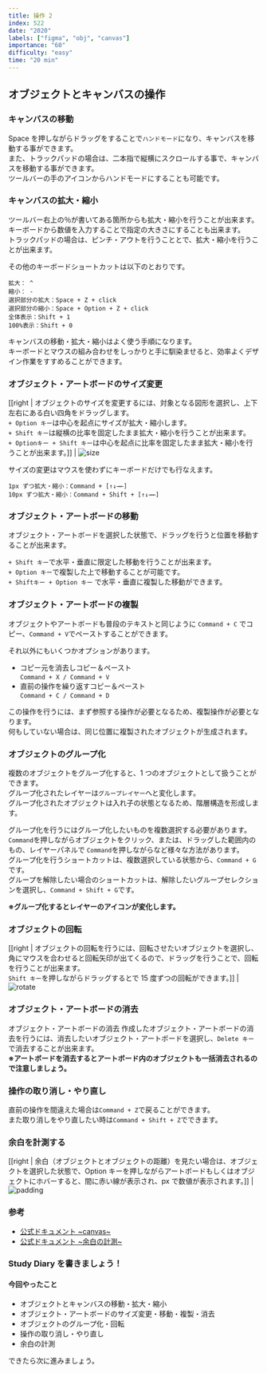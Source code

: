 ```yaml
---
title: 操作 2
index: 522
date: "2020"
labels: ["figma", "obj", "canvas"]
importance: "60"
difficulty: "easy"
time: "20 min"
---
```


## オブジェクトとキャンバスの操作

### キャンバスの移動

Space を押しながらドラッグをすることで`ハンドモード`になり、キャンバスを移動する事ができます。  
また、トラックパッドの場合は、二本指で縦横にスクロールする事で、キャンバスを移動する事ができます。  
ツールバーの手のアイコンからハンドモードにすることも可能です。

### キャンバスの拡大・縮小

ツールバー右上の％が書いてある箇所からも拡大・縮小を行うことが出来ます。  
キーボードから数値を入力することで指定の大きさにすることも出来ます。  
トラックパッドの場合は、ピンチ・アウトを行うこととで、拡大・縮小を行うことが出来ます。

その他のキーボードショートカットは以下のとおりです。

```
拡大： ^
縮小： -
選択部分の拡大：Space + Z + click
選択部分の縮小：Space + Option + Z + click
全体表示：Shift + 1
100%表示：Shift + 0
```

キャンバスの移動・拡大・縮小はよく使う手順になります。  
キーボードとマウスの組み合わせをしっかりと手に馴染ませると、効率よくデザイン作業をすすめることができます。

### オブジェクト・アートボードのサイズ変更

[[right | オブジェクトのサイズを変更するには、対象となる図形を選択し、上下左右にある白い四角をドラッグします。<br/>`+ Option キー`は中心を起点にサイズが拡大・縮小します。<br/>`+ Shift キー`は縦横の比率を固定したまま拡大・縮小を行うことが出来ます。<br/>`+ Optionキー + Shift キー`は中心を起点に比率を固定したまま拡大・縮小を行うことが出来ます。]]
| ![size](./img/size.png)

サイズの変更はマウスを使わずにキーボードだけでも行なえます。

```
1px ずつ拡大・縮小：Command + [↑↓→←]
10px ずつ拡大・縮小：Command + Shift + [↑↓→←]
```

### オブジェクト・アートボードの移動

オブジェクト・アートボードを選択した状態で、ドラッグを行うと位置を移動することが出来ます。

`+ Shift キー`で水平・垂直に限定した移動を行うことが出来ます。  
`+ Option キー`で複製した上で移動することが可能です。  
`+ Shiftキー + Option キー` で水平・垂直に複製した移動ができます。

### オブジェクト・アートボードの複製

オブジェクトやアートボードも普段のテキストと同じように `Command + C` でコピー、`Command + V`でペーストすることができます。

それ以外にもいくつかオプションがあります。

- コピー元を消去しコピー＆ペースト  
  `Command + X / Command + V`
- 直前の操作を繰り返すコピー＆ペースト  
  `Command + C / Command + D`

この操作を行うには、まず参照する操作が必要となるため、複製操作が必要となります。  
何もしていない場合は、同じ位置に複製されたオブジェクトが生成されます。

### オブジェクトのグループ化

複数のオブジェクトをグループ化すると、1 つのオブジェクトとして扱うことができます。  
グループ化されたレイヤーは`グループレイヤー`へと変化します。  
グループ化されたオブジェクトは入れ子の状態となるため、階層構造を形成します。

グループ化を行うにはグループ化したいものを複数選択する必要があります。  
`Command`を押しながらオブジェクトをクリック、または、ドラッグした範囲内のもの、レイヤーパネルで `Command`を押しながらなど様々な方法があります。  
グループ化を行うショートカットは、複数選択している状態から、`Command + G` です。  
グループを解除したい場合のショートカットは、解除したいグループセレクションを選択し、`Command + Shift + G`です。

**※グループ化するとレイヤーのアイコンが変化します。**

### オブジェクトの回転

[[right | オブジェクトの回転を行うには、回転させたいオブジェクトを選択し、角にマウスを合わせると回転矢印が出てくるので、ドラッグを行うことで、回転を行うことが出来ます。<br/>`Shift キー`を押しながらドラッグするとで 15 度ずつの回転ができます。]]
| ![rotate](./img/rotate.png)

### オブジェクト・アートボードの消去

オブジェクト・アートボードの消去
作成したオブジェクト・アートボードの消去を行うには、消去したいオブジェクト・アートボードを選択し、`Delete キー`で消去することが出来ます。  
**※アートボードを消去するとアートボード内のオブジェクトも一括消去されるので注意しましょう。**

### 操作の取り消し・やり直し

直前の操作を間違えた場合は`Command + Z`で戻ることができます。  
また取り消しをやり直したい時は`Command + Shift + Z`でできます。

### 余白を計測する

[[right | 余白（オブジェクトとオブジェクトの距離）を見たい場合は、オブジェクトを選択した状態で、Option キーを押しながらアートボードもしくはオブジェクトにホバーすると、間に赤い線が表示され、px で数値が表示されます。]]
| ![padding](./img/padding.png)

### 参考

- [公式ドキュメント ~canvas~](https://help.figma.com/hc/en-us/articles/360041064814-Explore-the-Canvas)
- [公式ドキュメント ~余白の計測~](https://help.figma.com/hc/en-us/articles/360039956974-Measure-distances-between-objects)

### Study Diary を書きましょう！

#### 今回やったこと

- オブジェクトとキャンバスの移動・拡大・縮小
- オブジェクト・アートボードのサイズ変更・移動・複製・消去
- オブジェクトのグループ化・回転
- 操作の取り消し・やり直し
- 余白の計測

できたら次に進みましょう。
